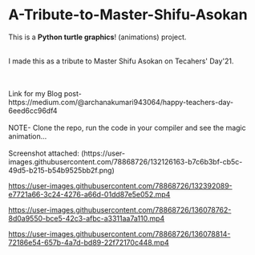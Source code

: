 # A-Tribute-to-Master-Shifu-Asokan
This is a **Python turtle graphics**! (animations) project.
<br>
<br>
 
I made this as a tribute to Master Shifu Asokan on Tecahers' Day'21.
 
 <br>
 <br>
 Link for my Blog post-  https://medium.com/@archanakumari943064/happy-teachers-day-6eed6cc96df4

<br>
<br>
 NOTE-  Clone the repo, run the code in your compiler and see the magic animation...
<br>
<br>
Screenshot attached: (https://user-images.githubusercontent.com/78868726/132126163-b7c6b3bf-cb5c-49d5-b215-b54b9525bb2f.png)




https://user-images.githubusercontent.com/78868726/132392089-e7721a66-3c24-4276-a66d-01dd87e5e052.mp4






https://user-images.githubusercontent.com/78868726/136078762-8d0a9550-bce5-42c3-afbc-a3311aa7a110.mp4





https://user-images.githubusercontent.com/78868726/136078814-72186e54-657b-4a7d-bd89-22f72170c448.mp4


